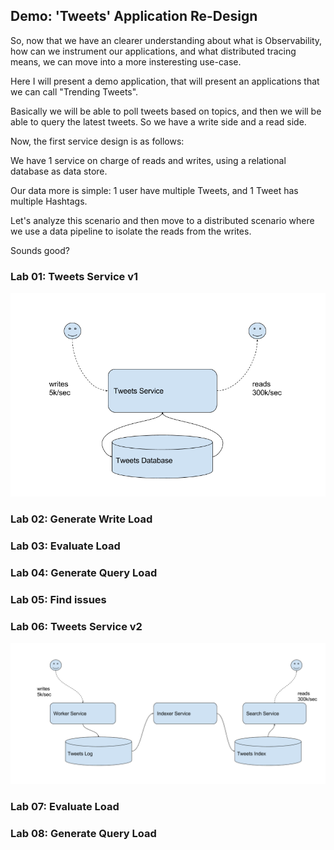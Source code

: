 ## Demo: 'Tweets' Application Re-Design

So, now that we have an clearer understanding about what is Observability,
how can we instrument our applications, and what distributed tracing means,
we can move into a more insteresting use-case.

Here I will present a demo application, that will present an applications 
that we can call "Trending Tweets".

Basically we will be able to poll tweets based on topics, and then we will
be able to query the latest tweets. So we have a write side and a read side.

Now, the first service design is as follows:

We have 1 service on charge of reads and writes, using a relational database as 
data store.

Our data more is simple: 1 user have multiple Tweets, and 1 Tweet has multiple 
Hashtags.

Let's analyze this scenario and then move to a distributed scenario where
we use a data pipeline to isolate the reads from the writes.

Sounds good?

### Lab 01: Tweets Service v1

![v1](images/tweets-v1.png)

### Lab 02: Generate Write Load

### Lab 03: Evaluate Load

### Lab 04: Generate Query Load

### Lab 05: Find issues

### Lab 06: Tweets Service v2

![v1](images/tweets-v2.png)

### Lab 07: Evaluate Load

### Lab 08: Generate Query Load
